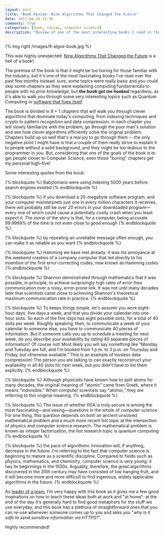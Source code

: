 ```yaml
---
layout: post
title: "Book Review: Nine Algorithms That Changed the Future"
date: 2017-04-16 15:56
comments: true
categories: [book, review, computer science]
description: "Review of one of the most interesting books I read in the past months"
---
```


{% img right /images/9-algos-book.jpg %}

This was highly unexpected: [Nine Algorithms That Changed the Future](https://www.amazon.com/Nine-Algorithms-That-Changed-Future/dp/0691158193)
is a hell of a book!

The premise of the book is that it might be too boring for those familiar with
the industry, but it's one of the most fascinating books I've read over the past
few months instead: sure, some topics were really basic and you could skip some chapters
as they were explaining computing fundamentals to people with no prior knowledge,
but **the book got me hooked** regardless, as it's able to walk you through
some very interesting topics such as Quantum Computing or
[software that fixes itself](https://www.technologyreview.com/s/416036/software-that-fixes-itself/).

<!-- more -->

The book is divided in 9 + 1 chapters that will walk you through clever
algorithms that dominate today's computing, from indexing techniques and crypto
to pattern recognition and data compression: in each chapter you will
slowly familiarize with the problem, go through the poor man's solution and see
how clever algorithms efficiently solve the original problem. Chapters build up so
well that's a real joy to go through them -- the only negative point I might have
is that a couple of them really strive to explain it to people without a solid
background, and they might be too tedious to the programmer in you. But, considering
that one of the goals of the book is to get people closer to Computer Science, even
those "boring" chapters get my personal high-five!

Some interesting quotes from the book:

{% blockquote %}
Babylonians were using indexing 5000 years before search engines existed
{% endblockquote %}

{% blockquote %}
if you download a 20-megabyte software program, and your computer misinterprets just one in every million characters it receives, there will probably still be over 20 errors in your downloaded program—every one of which could cause a potentially costly crash when you least expect it.
The moral of the story is that, for a computer, being accurate 99.9999% of the time is not even close to good enough
{% endblockquote %}

{% blockquote %}
by repeating an unreliable message often enough, you can make it as reliable as you want
{% endblockquote %}

{% blockquote %}
Hamming we have met already: it was his annoyance at the weekend crashes of a company computer that led directly to his invention of the first error-correcting codes, now known as Hamming codes
{% endblockquote %}

{% blockquote %}
Shannon demonstrated through mathematics that it was possible, in principle, to achieve surprisingly high rates of error-free communication over a noisy, error-prone link. It was not until many decades later that scientists came close to achieving Shannon's theoretical maximum communication rate in practice.
{% endblockquote %}

{% blockquote %}
To keeps things simple, let's assume you work eight-hour days, five days a week, and that you divide your calendar into one-hour slots. So each of the five days has eight possible slots, for a total of 40 slots per week. Roughly speaking, then, to communicate a week of your calendar to someone else, you have to communicate 40 pieces of information. But if someone calls you up to schedule a meeting for next week, do you describe your availability by listing 40 separate pieces of information? Of course not! Most likely you will say something like “Monday and Tuesday are full, and I'm booked from 1 p.m. to 3 p.m. on Thursday and Friday, but otherwise available.” This is an example of lossless data compression! The person you are talking to can exactly reconstruct your availability in all 40 slots for next week, but you didn't have to list them explicitly.
{% endblockquote %}

{% blockquote %}
Although physicists have known how to split atoms for many decades, the original meaning of “atomic” came from Greek, where it means “indivisible.” When computer scientists say “atomic,” they are referring to this original meaning.
{% endblockquote %}

{% blockquote %}
The issue of whether RSA is truly secure is among the most fascinating—and vexing—questions in the whole of computer science. For one thing, this question depends on both an ancient unsolved mathematical problem and a much more recent hot topic at the intersection of physics and computer science research. The mathematical problem is known as integer factorization, the hot research topic is quantum computing
{% endblockquote %}

{% blockquote %}
the pace of algorithmic innovation will, if anything, decrease in the future. I'm referring to the fact that computer science is beginning to mature as a scientific discipline. Compared to fields such as physics, mathematics, and chemistry, computer science is very young: it has its beginnings in the 1930s. Arguably, therefore, the great algorithms discovered in the 20th century may have consisted of low hanging fruit, and it will become more and more difficult to find ingenious, widely applicable algorithms in the future.
{% endblockquote %}

As [leader of a team](http://tech.namshi.com), I'm very happy with this book as it gives me a few good inspirations
on how to teach these ideas both at work and "at home": at the end of the day it's generally
hard to find good metaphors for the stuff we use everyday, and this book has a plethora
of straightforward ones that you can re-use whenever someone comes up to you and asks
you "*why is it safe to send sensitive information via HTTPS?*".

Highly recommended!

